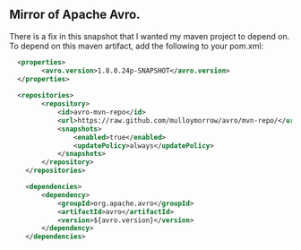 ## Mirror of Apache Avro. 
There is a fix in this snapshot that I wanted my maven project to depend on. 
To depend on this maven artifact, add the following to your pom.xml:

```xml
  <properties>
        <avro.version>1.8.0.24p-SNAPSHOT</avro.version>
  </properties>
    
  <repositories>
        <repository>
            <id>avro-mvn-repo</id>
            <url>https://raw.github.com/mulloymorrow/avro/mvn-repo/</url>
            <snapshots>
                <enabled>true</enabled>
                <updatePolicy>always</updatePolicy>
            </snapshots>
        </repository>
    </repositories>

    <dependencies>
        <dependency>
            <groupId>org.apache.avro</groupId>
            <artifactId>avro</artifactId>
            <version>${avro.version}</version>
        </dependency>
    </dependencies>
```
